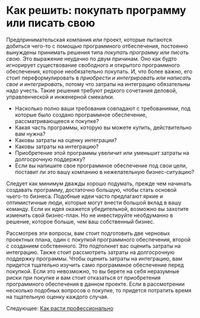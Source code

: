 # Как решить: покупать программу или писать свою
[//]: # (Version:1.0.0)
Предпринимательская компания или проект, которые пытаются добиться чего-то с помощью программного отбеспечения, постоянно вынуждены принимать решения типа *покупать программу или писать свою*. Это выражение неудачно по двум причинам. Оно как будто игнорирует существование свободного и открытого программного обеспечения, которое необязательно покупать. И, что более важно, его стоит переформулировать в *приобрести и интегрировать или написать свое и интегрировать*, потому что затраты на интеграцию обязательны надо учесть. Такие решения требуют редкого сочетания деловой, управленческой и инженерной смекалки. 

- Насколько полно ваши требования совпадают с требованиями, под которые было создано программное обеспечение, рассматривающееся к покупке?
- Какая часть программы, которую вы можете купить, действительно вам нужна?
- Каковы затраты на оценку интеграции?
- Каковы затраты на интеграцию?
- Приобретение этой программы увеличит или уменьшит затраты на долгосрочную поддержку?
- Если вы напишите свое программное обеспечение под свои цели, поставит ли это вашу компанию в нежелательную бизнес-ситуацию?

Следует как минимум дважды хорошо подумать, прежде чем начинать создавать программу, достаточно большую, чтобы стать основой чьего-то бизнеса. Подобные идеи часто предлагают яркие и оптимистичные люди, которые могут внести большой вклад в вашу команду. Если их идея окажется убедительной, возможно вы захотите изменить свой бизнес-план. Но не инвестируйте необдуманно в решение, которое больше, чем ваш собственный бизнес.

Рассмотрев эти вопросы, вам стоит подготовить две черновых проектных плана, один с покупкой программного обеспечения, второй с созданием собственного. Это подтолкнет вас оценить затраты на интеграцию. Также стоит рассмотреть затраты на долгосрочную поддержку программы. Чтобы оценить затраты на интеграцию, вам придется тщательно изучить само программное обеспечение перед покупкой. Если это невозможно, то вы берете на себя неразумные риски при покупке и вам стоит отказаться от приобретения программного обеспечения в данном проекте. Если в рассмотрении несколько подобных вопросов о покупке, то придется потратить время на тщательную оценку каждого случая.

Следующее: [Как расти профессионально](05-How-to-Grow-Professionally.md)
